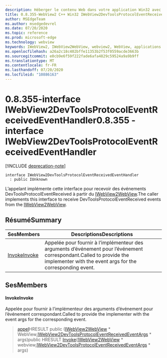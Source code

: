 ```yaml
---
description: Héberger le contenu Web dans votre application Win32 avec le contrôle Microsoft Edge WebView2
title: 0.8.355-WebView2 C++ Win32 IWebView2DevToolsProtocolEventReceivedEventHandler
author: MSEdgeTeam
ms.author: msedgedevrel
ms.date: 07/20/2020
ms.topic: reference
ms.prod: microsoft-edge
ms.technology: webview
keywords: IWebView2, IWebView2WebView, webview2, WebView, applications Win32, Win32, Edge
ms.openlocfilehash: a26a2c18c402bffe11353b2f53f0559acde3663b
ms.sourcegitcommit: e0cb9e6f59f222fade6afa4829c59524a9a9b9ff
ms.translationtype: MT
ms.contentlocale: fr-FR
ms.lasthandoff: 07/20/2020
ms.locfileid: "10886163"
---
```

# <span data-ttu-id="7e3e4-104">0.8.355-interface IWebView2DevToolsProtocolEventReceivedEventHandler</span><span class="sxs-lookup"><span data-stu-id="7e3e4-104">0.8.355 - interface IWebView2DevToolsProtocolEventReceivedEventHandler</span></span> 

[!INCLUDE [deprecation-note](../../includes/deprecation-note.md)]

```
interface IWebView2DevToolsProtocolEventReceivedEventHandler
  : public IUnknown
```

<span data-ttu-id="7e3e4-105">L’appelant implémente cette interface pour recevoir des événements DevToolsProtocolEventReceived à partir du [IWebView2WebView](IWebView2WebView.md).</span><span class="sxs-lookup"><span data-stu-id="7e3e4-105">The caller implements this interface to receive DevToolsProtocolEventReceived events from the [IWebView2WebView](IWebView2WebView.md).</span></span>

## <span data-ttu-id="7e3e4-106">Résumé</span><span class="sxs-lookup"><span data-stu-id="7e3e4-106">Summary</span></span>

 <span data-ttu-id="7e3e4-107">Ses</span><span class="sxs-lookup"><span data-stu-id="7e3e4-107">Members</span></span>                        | <span data-ttu-id="7e3e4-108">Descriptions</span><span class="sxs-lookup"><span data-stu-id="7e3e4-108">Descriptions</span></span>
--------------------------------|---------------------------------------------
[<span data-ttu-id="7e3e4-109">Invoke</span><span class="sxs-lookup"><span data-stu-id="7e3e4-109">Invoke</span></span>](#invoke) | <span data-ttu-id="7e3e4-110">Appelée pour fournir à l’implémenteur des arguments d’événement pour l’événement correspondant.</span><span class="sxs-lookup"><span data-stu-id="7e3e4-110">Called to provide the implementer with the event args for the corresponding event.</span></span>

## <span data-ttu-id="7e3e4-111">Ses</span><span class="sxs-lookup"><span data-stu-id="7e3e4-111">Members</span></span>

#### <span data-ttu-id="7e3e4-112">Invoke</span><span class="sxs-lookup"><span data-stu-id="7e3e4-112">Invoke</span></span> 

<span data-ttu-id="7e3e4-113">Appelée pour fournir à l’implémenteur des arguments d’événement pour l’événement correspondant.</span><span class="sxs-lookup"><span data-stu-id="7e3e4-113">Called to provide the implementer with the event args for the corresponding event.</span></span>

> <span data-ttu-id="7e3e4-114">[appel](#invoke)HRESULT public ([IWebView2WebView](IWebView2WebView.md) \* WebView,[IWebView2DevToolsProtocolEventReceivedEventArgs](IWebView2DevToolsProtocolEventReceivedEventArgs.md) \* args)</span><span class="sxs-lookup"><span data-stu-id="7e3e4-114">public HRESULT [Invoke](#invoke)([IWebView2WebView](IWebView2WebView.md) \* webview,[IWebView2DevToolsProtocolEventReceivedEventArgs](IWebView2DevToolsProtocolEventReceivedEventArgs.md) \* args)</span></span>

